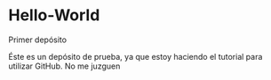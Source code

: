 # Hello-World
Primer depósito

Éste es un depósito de prueba, ya que estoy haciendo el tutorial para utilizar GitHub. No me juzguen
